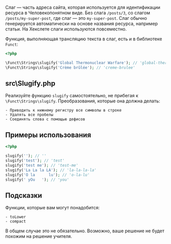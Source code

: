 
Слаг — часть адреса сайта, которая используется для идентификации ресурса в Человекопонятном виде. Без слага `/posts/3`, со слагом `/posts/my-super-post`, где слаг — это `my-super-post`. Слаг обычно генерируется автоматически на основе названия ресурса, например статьи. На Хекслете слаги используются повсеместно.

Функция, выполняющая трансляцию текста в слаг, есть и в библиотеке `Funct`:

```php
<?php

\Funct\Strings\slugify('Global Thermonuclear Warfare'); // 'global-thermonuclear-warfare'
\Funct\Strings\slugify('Crème brûlée'); // 'creme-brulee'
```


## src\Slugify.php

Реализуйте функцию `slugify` самостоятельно, не прибегая к `\Funct\Strings\slugify`. Преобразования, которые она должна делать:

    - Приводить к нижнему регистру все символы в строке
    - Удалять все пробелы
    - Соединять слова с помощью дефисов

## Примеры использования

```php
<?php

slugify(''); // ''
slugify('test'); // 'test'
slugify('test me'); // 'test-me'
slugify('La La la LA'); // 'la-la-la-la'
slugify('O la      lu'); // 'o-la-lu'
slugify(' yOu   '); // 'you'
```

## Подсказки

Функции, которые вам могут понадобится:

    - toLower
    - compact

В общем случае это не обязательно. Возможно, ваше решение не будет похожим на решение учителя.
